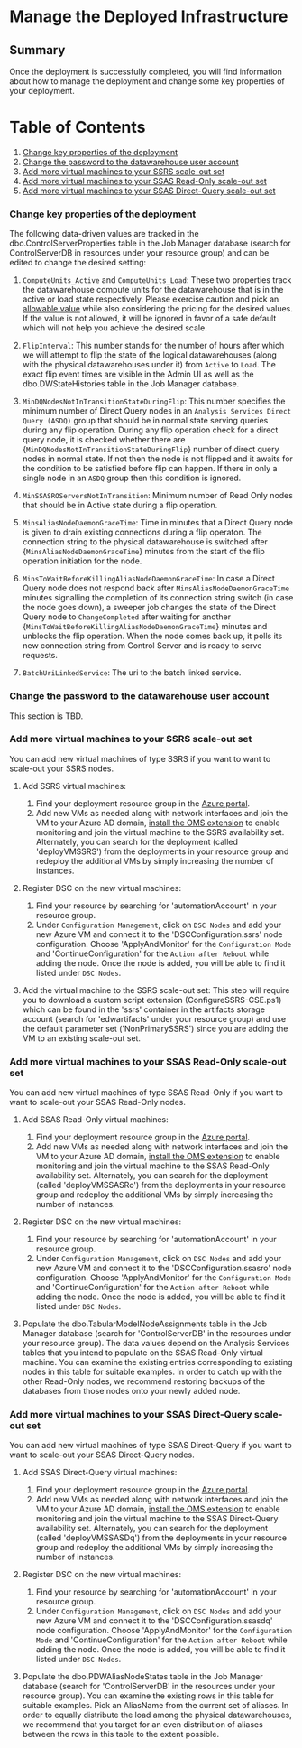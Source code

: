 # Manage the Deployed Infrastructure

## Summary
Once the deployment is successfully completed, you will find information about how to manage the deployment and change some key properties of your deployment.

# Table of Contents
1. [Change key properties of the deployment](#change-key-properties-of-the-deployment)
2. [Change the password to the datawarehouse user account](#change-the-password-to-the-datawarehouse-user-account)
3. [Add more virtual machines to your SSRS scale-out set](#add-more-virtual-machines-to-your-ssrs-scale-out-set)
4. [Add more virtual machines to your SSAS Read-Only scale-out set](#add-more-virtual-machines-to-your-ssas-read-only-scale-out-set)
5. [Add more virtual machines to your SSAS Direct-Query scale-out set](#add-more-virtual-machines-to-your-ssas-direct-query-scale-out-set)

### Change key properties of the deployment

The following data-driven values are tracked in the dbo.ControlServerProperties table in the Job Manager database (search for ControlServerDB in resources under your resource group) and can be edited to change the desired setting:
1. `ComputeUnits_Active` and `ComputeUnits_Load`:
These two properties track the datawarehouse compute units for the datawarehouse that is in the active or load state respectively. Please exercise caution and pick an [allowable value](https://azure.microsoft.com/en-us/pricing/details/sql-data-warehouse/elasticity/) while also considering the pricing for the desired values. If the value is not allowed, it will be ignored in favor of a safe default which will not help you achieve the desired scale.

2. `FlipInterval`: This number stands for the number of hours after which we will attempt to flip the state of the logical datawarehouses (along with the physical datawarehouses under it) from `Active` to `Load`. The exact flip event times are visible in the Admin UI as well as the dbo.DWStateHistories table in the Job Manager database.

3. `MinDQNodesNotInTransitionStateDuringFlip`: This number specifies the minimum number of Direct Query nodes in an `Analysis Services Direct Query (ASDQ)` group that should be in normal state serving queries during any flip operation. During any flip operation check for a direct query node, it is checked whether there are {`MinDQNodesNotInTransitionStateDuringFlip`} number of direct query nodes in normal state. If not then the node is not flipped and it awaits for the condition to be satisfied before flip can happen. If there in only a single node in an `ASDQ` group then this condition is ignored.

4. `MinSSASROServersNotInTransition`: Minimum number of Read Only nodes that should be in Active state during a flip operation.

5. `MinsAliasNodeDaemonGraceTime`: Time in minutes that a Direct Query node is given to drain existing connections during a flip operaton. The connection string to the physical datawarehouse is switched after {`MinsAliasNodeDaemonGraceTime`} minutes from the start of the flip operation initiation for the node.

6. `MinsToWaitBeforeKillingAliasNodeDaemonGraceTime`: In case a Direct Query node does not respond back after `MinsAliasNodeDaemonGraceTime` minutes signalling the completion of its connection string switch (in case the node goes down), a sweeper job changes the state of the Direct Query node to `ChangeCompleted` after waiting for another  {`MinsToWaitBeforeKillingAliasNodeDaemonGraceTime`} minutes and unblocks the flip operation. When the node comes back up, it polls its new connection string from Control Server and is ready to serve requests.

7. `BatchUriLinkedService`: The uri to the batch linked service.

### Change the password to the datawarehouse user account
This section is TBD.

### Add more virtual machines to your SSRS scale-out set

You can add new virtual machines of type SSRS if you want to want to scale-out your SSRS nodes.

1.  Add SSRS virtual machines:
    1. Find your deployment resource group in the [Azure portal](https://portal.azure.com).
    2. Add new VMs as needed along with network interfaces and join the VM to your Azure AD domain, [install the OMS extension](https://docs.microsoft.com/en-us/azure/virtual-machines/windows/extensions-oms) to enable monitoring and join the virtual machine to the SSRS availability set. Alternately, you can search for the deployment (called 'deployVMSSRS') from the deployments in your resource group  and redeploy the additional VMs by simply increasing the number of instances.

2. Register DSC on the new virtual machines:
    1. Find your resource by searching for 'automationAccount' in your resource group.
    2. Under `Configuration Management`, click on `DSC Nodes` and add your new Azure VM and connect it to the 'DSCConfiguration.ssrs' node configuration. Choose 'ApplyAndMonitor' for the `Configuration Mode` and 'ContinueConfiguration' for the `Action after Reboot` while adding the node. Once the node is added, you will be able to find it listed under `DSC Nodes`.

3. Add the virtual machine to the SSRS scale-out set:
This step will require you to download a custom script extension (ConfigureSSRS-CSE.ps1) which can be found in the 'ssrs' container in the artifacts storage account (search for 'edwartifacts' under your resource group) and use the default parameter set ('NonPrimarySSRS') since you are adding the VM to an existing scale-out set.

### Add more virtual machines to your SSAS Read-Only scale-out set

You can add new virtual machines of type SSAS Read-Only if you want to want to scale-out your SSAS Read-Only nodes.

1.  Add SSAS Read-Only virtual machines:
    1. Find your deployment resource group in the [Azure portal](https://portal.azure.com).
    2. Add new VMs as needed along with network interfaces and join the VM to your Azure AD domain, [install the OMS extension](https://docs.microsoft.com/en-us/azure/virtual-machines/windows/extensions-oms) to enable monitoring and join the virtual machine to the SSAS Read-Only availability set. Alternately, you can search for the deployment (called 'deployVMSSASRo') from the deployments in your resource group  and redeploy the additional VMs by simply increasing the number of instances.

2. Register DSC on the new virtual machines:
    1. Find your resource by searching for 'automationAccount' in your resource group.
    2. Under `Configuration Management`, click on `DSC Nodes` and add your new Azure VM and connect it to the 'DSCConfiguration.ssasro' node configuration. Choose 'ApplyAndMonitor' for the `Configuration Mode` and 'ContinueConfiguration' for the `Action after Reboot` while adding the node. Once the node is added, you will be able to find it listed under `DSC Nodes`.

3. Populate the dbo.TabularModelNodeAssignments table in the Job Manager database (search for 'ControlServerDB' in the resources under your resource group). The data values depend on the Analysis Services tables that you intend to populate on the SSAS Read-Only virtual machine. You can examine the existing entries corresponding to existing nodes in this table for suitable examples. In order to catch up with the other Read-Only nodes, we recommend restoring backups of the databases from those nodes onto your newly added node.

### Add more virtual machines to your SSAS Direct-Query scale-out set

You can add new virtual machines of type SSAS Direct-Query if you want to want to scale-out your SSAS Direct-Query nodes.

1.  Add SSAS Direct-Query virtual machines:
    1. Find your deployment resource group in the [Azure portal](https://portal.azure.com).
    2. Add new VMs as needed along with network interfaces and join the VM to your Azure AD domain, [install the OMS extension](https://docs.microsoft.com/en-us/azure/virtual-machines/windows/extensions-oms) to enable monitoring and join the virtual machine to the SSAS Direct-Query availability set. Alternately, you can search for the deployment (called 'deployVMSSASDq') from the deployments in your resource group  and redeploy the additional VMs by simply increasing the number of instances.

2. Register DSC on the new virtual machines:
    1. Find your resource by searching for 'automationAccount' in your resource group.
    2. Under `Configuration Management`, click on `DSC Nodes` and add your new Azure VM and connect it to the 'DSCConfiguration.ssasdq' node configuration. Choose 'ApplyAndMonitor' for the `Configuration Mode` and 'ContinueConfiguration' for the `Action after Reboot` while adding the node. Once the node is added, you will be able to find it listed under `DSC Nodes`.

3. Populate the dbo.PDWAliasNodeStates table in the Job Manager database (search for 'ControlServerDB' in the resources under your resource group). You can examine the existing rows in this table for suitable examples. Pick an AliasName from the current set of aliases. In order to equally distribute the load among the physical datawarehouses, we recommend that you target for an even distribution of aliases between the rows in this table to the extent possible.
